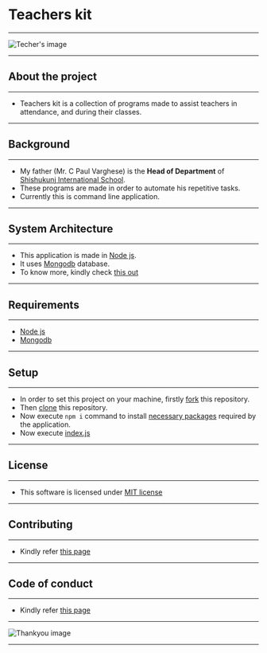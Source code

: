 # Teachers kit

---

![Techer's image](https://cdn.pixabay.com/photo/2014/04/03/10/45/teaching-311356_960_720.png)

---

## About the project

---

- Teachers kit is a collection of programs made to assist teachers in attendance, and during their classes.

---

## Background

---

- My father (Mr. C Paul Varghese) is the **Head of Department** of [Shishukunj International School](https://www.shishukunj.in/).
- These programs are made in order to automate his repetitive tasks.
- Currently this is command line application.

---

## System Architecture

---

- This application is made in [Node js](https://nodejs.org/en/).
- It uses [Mongodb](https://www.mongodb.com/) database.
- To know more, kindly check [this out](https://github.com/Sam-Varghese/TeachersKit/blob/main/SystemArchitecture.md)

---

## Requirements

---

- [Node js](https://nodejs.org/en/)
- [Mongodb](https://www.mongodb.com/)

---

## Setup

---

- In order to set this project on your machine, firstly [fork](https://docs.github.com/en/get-started/quickstart/fork-a-repo) this repository.
- Then [clone](https://docs.github.com/en/repositories/creating-and-managing-repositories/cloning-a-repository) this repository.
- Now execute `npm i` command to install [necessary packages](https://github.com/Sam-Varghese/TeachersKit/network/dependencies) required by the application.
- Now execute [index.js](https://github.com/Sam-Varghese/TeachersKit/blob/main/index.js)

---

## License

---

- This software is licensed under [MIT license](https://github.com/Sam-Varghese/TeachersKit/blob/main/LICENSE)

---

## Contributing

---

- Kindly refer [this page](https://github.com/Sam-Varghese/TeachersKit/blob/main/CONTRIBUTING.md)

---

## Code of conduct

---

- Kindly refer [this page](https://github.com/Sam-Varghese/TeachersKit/blob/main/CODE_OF_CONDUCT.md)

---

![Thankyou image](https://cdn.pixabay.com/photo/2021/08/07/21/17/thank-you-6529418_960_720.png)

---
